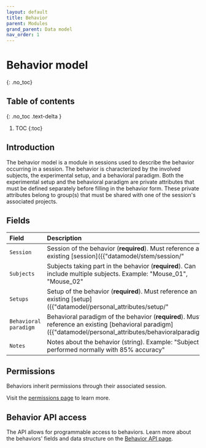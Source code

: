 ```yaml
---
layout: default
title: Behavior
parent: Modules
grand_parent: Data model
nav_order: 1
---
```


# Behavior model
{: .no_toc}

## Table of contents
{: .no_toc .text-delta }

1. TOC
{:toc}

## Introduction

The behavior model is a module in sessions used to describe the behavior occurring in a session. The behavior is characterized by the involved subjects, the experimental setup, and a behavioral paradigm. Both the experimental setup and the behavioral paradigm are private attributes that must be defined separately before filling in the behavior form. These private attributes belong to group(s) that must be shared with one of the session's associated projects.

## Fields

| Field | Description |
|:------|:------------|
| `Session` | Session of the behavior (**required**). Must reference an existing [session]({{"datamodel/stem/session/"|absolute_url}}). Example: "Training session #5" |
| `Subjects` | Subjects taking part in the behavior (**required**). Can include multiple subjects. Example: "Mouse_01", "Mouse_02" |
| `Setups` | Setup of the behavior (**required**). Must reference an existing [setup]({{"datamodel/personal_attributes/setup/"|absolute_url}}). Example: "Linear track A" |
| `Behavioral paradigm` | Behavioral paradigm of the behavior (**required**). Must reference an existing [behavioral paradigm]({{"datamodel/personal_attributes/behavioralparadigm/"|absolute_url}}). Example: "Spatial alternation task" |
| `Notes` | Notes about the behavior (string). Example: "Subject performed normally with 85% accuracy" |

## Permissions

Behaviors inherit permissions through their associated session.

Visit the [permissions page]({{"datamodel/permissions/"|absolute_url}}) to learn more. 

## Behavior API access

The API allows for programmable access to behaviors. Learn more about the behaviors' fields and data structure on the [Behavior API page]({{"api/modules/behavior/"|absolute_url}}).

